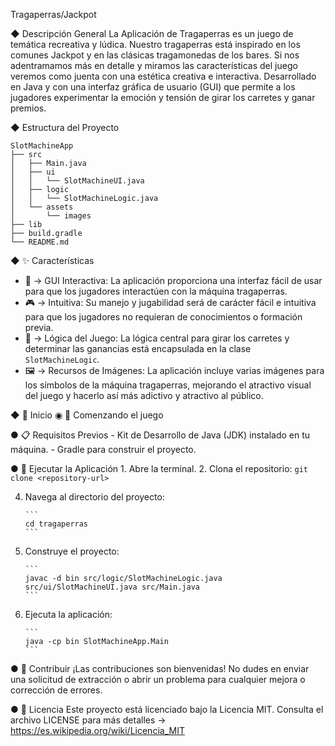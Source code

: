 Tragaperras/Jackpot


◆ Descripción General
La Aplicación de Tragaperras es un juego de temática recreativa y lúdica. Nuestro tragaperras está inspirado en los comunes Jackpot y en las clásicas tragamonedas de los bares.
Si nos adentramamos más en detalle y miramos las características del juego veremos como juenta con una estética creativa e interactiva. Desarrollado en Java y con una interfaz gráfica de usuario (GUI) que permite a los jugadores experimentar la emoción y tensión de girar los carretes y ganar premios.


◆ Estructura del Proyecto
```
SlotMachineApp
├── src
│   ├── Main.java
│   ├── ui
│   │   └── SlotMachineUI.java
│   ├── logic
│   │   └── SlotMachineLogic.java
│   └── assets
│       └── images
├── lib
├── build.gradle
└── README.md
```


◆ ✨ Características
   - 🎨 →  GUI Interactiva: La aplicación proporciona una interfaz fácil de usar para que los jugadores interactúen con la máquina tragaperras.
   - 🎮 →  Intuitiva: Su manejo y jugabilidad será de carácter fácil e intuitiva para que los jugadores no requieran de conocimientos o formación previa.
   - 🧠 →  Lógica del Juego: La lógica central para girar los carretes y determinar las ganancias está encapsulada en la clase `SlotMachineLogic`.
   - 🖼️ →  Recursos de Imágenes: La aplicación incluye varias imágenes para los símbolos de la máquina tragaperras, mejorando el atractivo visual del juego y hacerlo así más adictivo y atractivo al público.
     

◆ 📌 Inicio
◉ 🚀 Comenzando el juego
   
   ● 📋 Requisitos Previos
      - Kit de Desarrollo de Java (JDK) instalado en tu máquina.
      - Gradle para construir el proyecto.
      
   ● 🏃 Ejecutar la Aplicación
     1. Abre la terminal.
     2. Clona el repositorio:
         ```
         git clone <repository-url>
         ```
     
  4. Navega al directorio del proyecto:
     
         ```
         cd tragaperras
         ```
     
  6. Construye el proyecto:
     
         ```
         javac -d bin src/logic/SlotMachineLogic.java src/ui/SlotMachineUI.java src/Main.java
         ```
     
  8. Ejecuta la aplicación:
     
         ```
         java -cp bin SlotMachineApp.Main
         ```
         

   ● 🤝 Contribuir
      ¡Las contribuciones son bienvenidas! No dudes en enviar una solicitud de extracción o abrir un problema para cualquier mejora o corrección de errores.
      
   ● 📄 Licencia
      Este proyecto está licenciado bajo la Licencia MIT. Consulta el archivo LICENSE para más detalles →  https://es.wikipedia.org/wiki/Licencia_MIT
